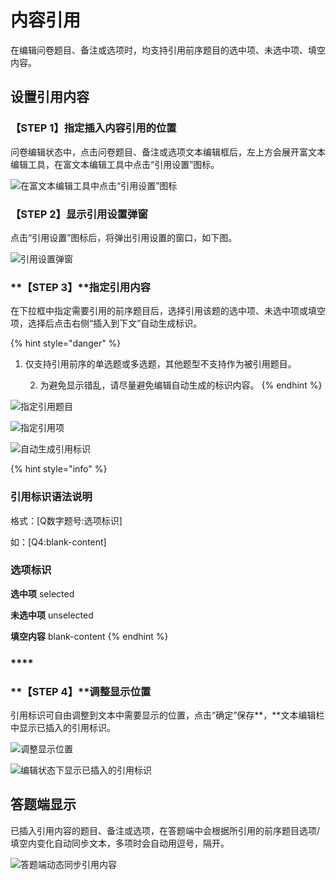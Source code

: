 # 内容引用

在编辑问卷题目、备注或选项时，均支持引用前序题目的选中项、未选中项、填空内容。

## 设置引用内容

### **【STEP 1】指定插入内容引用的位置**

问卷编辑状态中，点击问卷题目、备注或选项文本编辑框后，左上方会展开富文本编辑工具，在富文本编辑工具中点击“引用设置”图标。

![&#x5728;&#x5BCC;&#x6587;&#x672C;&#x7F16;&#x8F91;&#x5DE5;&#x5177;&#x4E2D;&#x70B9;&#x51FB;&#x201C;&#x5F15;&#x7528;&#x8BBE;&#x7F6E;&#x201D;&#x56FE;&#x6807;](../../.gitbook/assets/image%20%28233%29.png)



### **【STEP 2】显示引用设置弹窗**

点击“引用设置”图标后，将弹出引用设置的窗口，如下图。

![&#x5F15;&#x7528;&#x8BBE;&#x7F6E;&#x5F39;&#x7A97;](../../.gitbook/assets/image%20%28245%29.png)



### **【STEP 3】**指定引用内容

在下拉框中指定需要引用的前序题目后，选择引用该题的选中项、未选中项或填空项，选择后点击右侧“插入到下文”自动生成标识。

{% hint style="danger" %}
1. 仅支持引用前序的单选题或多选题，其他题型不支持作为被引用题目。

    2. 为避免显示错乱，请尽量避免编辑自动生成的标识内容。
{% endhint %}

![&#x6307;&#x5B9A;&#x5F15;&#x7528;&#x9898;&#x76EE;](../../.gitbook/assets/image%20%28211%29.png)

![&#x6307;&#x5B9A;&#x5F15;&#x7528;&#x9879;](../../.gitbook/assets/image%20%2863%29.png)

![&#x81EA;&#x52A8;&#x751F;&#x6210;&#x5F15;&#x7528;&#x6807;&#x8BC6;](../../.gitbook/assets/image%20%28363%29.png)

{% hint style="info" %}
### 引用标识语法说明

格式：\[Q数字题号:选项标识\]  

如：\[Q4:blank-content\]

### 选项标识

**选中项**  selected

 **未选中项**   unselected

**填空内容**   blank-content
{% endhint %}

### \*\*\*\*

### **【STEP 4】**调整显示位置

引用标识可自由调整到文本中需要显示的位置，点击“确定”保存**，**文本编辑栏中显示已插入的引用标识。

![&#x8C03;&#x6574;&#x663E;&#x793A;&#x4F4D;&#x7F6E;](../../.gitbook/assets/image%20%2866%29.png)

![&#x7F16;&#x8F91;&#x72B6;&#x6001;&#x4E0B;&#x663E;&#x793A;&#x5DF2;&#x63D2;&#x5165;&#x7684;&#x5F15;&#x7528;&#x6807;&#x8BC6;](../../.gitbook/assets/image%20%28157%29.png)



## 答题端显示

已插入引用内容的题目、备注或选项，在答题端中会根据所引用的前序题目选项/填空内变化自动同步文本，多项时会自动用逗号，隔开。

![&#x7B54;&#x9898;&#x7AEF;&#x52A8;&#x6001;&#x540C;&#x6B65;&#x5F15;&#x7528;&#x5185;&#x5BB9;](../../.gitbook/assets/image%20%28326%29.png)







